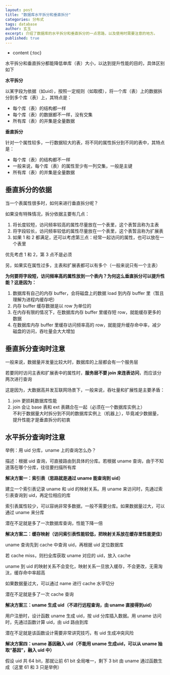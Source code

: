 ```yaml
---
layout: post
title: "数据库水平拆分和垂直拆分"
categories: 分布式
tags: database
author: 玄玉
excerpt: 介绍了数据库的水平拆分和垂直拆分的一点思路，以及使用时需要注意的地方。
published: true
---
```


* content
{:toc}


水平拆分和垂直拆分都能降低单库（表）大小，以达到提升性能的目的，具体区别如下

**水平拆分**

以某字段为依据（如uid），按照一定规则（如取模），将一个库（表）上的数据拆分到多个库（表）上，其特点是：

* 每个库（表）的结构都一样
* 每个库（表）的数据都不一样，没有交集
* 所有库（表）的并集是全量数据

**垂直拆分**

针对一个属性较多，一行数据较大的表，将不同的属性拆分到不同的表中，其特点是：

* 每个库（表）的结构都不一样
* 一般来说，每个库（表）的属性至少有一列交集，一般是主键
* 所有库（表）的并集是全量数据

## 垂直拆分的依据

当一个表属性很多时，如何来进行垂直拆分呢？

如果没有特殊情况，拆分依据主要有几点：

1. 将长度较短，访问频率较高的属性尽量放在一个表里，这个表暂且称为主表
2. 将字段较长，访问频率较低的属性尽量放在一个表里，这个表暂且称为扩展表
3. 如果 1 和 2 都满足，还可以考虑第三点：经常一起访问的属性，也可以放在一个表里

优先考虑 1 和 2，第 3 点不是必须

另，如果实在属性过多，主表和扩展表都可以有多个（一般来说只有一个主表）

**为何要将字段短，访问频率高的属性放到一个表内？为何这么垂直拆分可以提升性能？这是因为：**

1. 数据库有自己的内存 buffer，会将磁盘上的数据 load 到内存 buffer 里（暂且理解为进程内缓存吧）
2. 内存 buffer 缓存数据是以 row 为单位的
3. 在内存有限的情况下，在数据库内存 buffer 里缓存短 row，就能缓存更多的数据
4. 在数据库内存 buffer 里缓存访问频率高的 row，就能提升缓存命中率，减少磁盘的访问，吞吐量会大大增加

## 垂直拆分查询时注意

一般来说，数据量并发量比较大时，数据库的上层都会有一个服务层

若要同时访问主表和扩展表中的属性时，**服务层不要 join 来连表访问**，而应该分两次进行查询

这是因为，大数据高并发互联网场景下，一般来说，吞吐量和扩展性是主要矛盾：

1. join 更损耗数据库性能
2. join 会让 base 表和 ext 表耦合在一起（必须在一个数据库实例上）<br/>
   不利于数据量大时拆分到不同的数据库实例上（机器上），毕竟减少数据量，提升性能才是垂直拆分的初衷

## 水平拆分查询时注意

举例：用 uid 分库，uname 上的查询怎么办？

描述：根据 uid 查询，可直接路由到具体的分库。若根据 uname 查询，由于不知道落在哪个分库，往往要扫描所有库

**解决方案一：索引表（思路就是通过 uname 能查询到 uid）**

建立一个索引表记录 uname 和 uid 的映射关系。用 uname 来访问时，先通过索引表查询到 uid，再定位相应的库

索引表属性较少，可以容纳非常多数据，一般不需要分库。如果数据量过大，可以通过 uname 来分库

潜在不足就是多了一次数据库查询，性能下降一倍

**解决方案二：缓存映射（访问索引表性能较低，把映射关系放在缓存里性能更佳）**

uname 查询先到 cache 中查询 uid，再根据 uid 定位数据库

若 cache miss，则扫全库获取 uname 对应的 uid，放入 cache

uname 到 uid 的映射关系不会变化，映射关系一旦放入缓存，不会更改，无需淘汰，缓存命中率超高

如果数据量过大，可以通过 name 进行 cache 水平切分

潜在不足就是多了一次 cache 查询

**解决方案三：uname 生成 uid（不进行远程查询，由 uname 直接得到uid）**

用户注册时，设计函数 uname 生成 uid，按 uid 分库插入数据。用 uname 访问时，先通过函数计算 uid，由 uid 路由到库

潜在不足就是该函数设计需要非常讲究技巧，有 uid 生成冲突风险

**解决方案四：uname 基因融入 uid（不能用 uname 生成uid，可以从 uname 抽取“基因”，融入 uid 中）**

假设 uid 共 64 bit，那就让前 61 bit 全局唯一，剩下 3 bit 由 uname 通过函数生成（这里 61 和 3 只是举例）